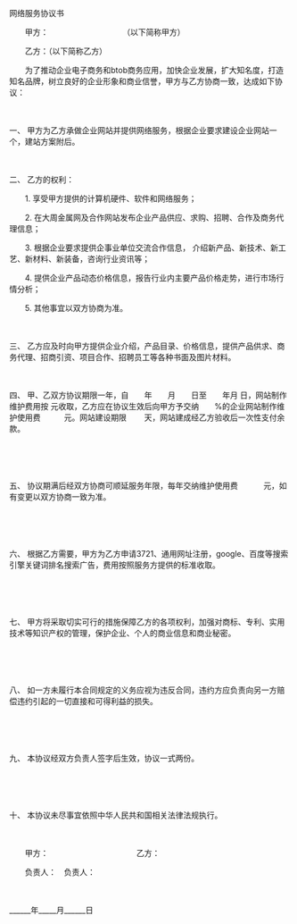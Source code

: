 



网络服务协议书



 

　　甲方：　　　　　　　　　　（以下简称甲方）

　　乙方：（以下简称乙方）　　

　　为了推动企业电子商务和btob商务应用，加快企业发展，扩大知名度，打造知名品牌，树立良好的企业形象和商业信誉，甲方与乙方协商一致，达成如下协议：

　　

一、
甲方为乙方承做企业网站并提供网络服务，根据企业要求建设企业网站一个，建站方案附后。

　　

二、
乙方的权利：　　

　　1. 享受甲方提供的计算机硬件、软件和网络服务；

　　2. 在大周金属网及合作网站发布企业产品供应、求购、招聘、合作及商务代理信息；

　　3. 根据企业要求提供企事业单位交流合作信息， 介绍新产品、新技术、新工艺、新材料、新装备，咨询行业资讯等；

　　4. 提供企业产品动态价格信息，报告行业内主要产品价格走势，进行市场行情分析；

　　5. 其他事宜以双方协商为准。

　　

三、
乙方应及时向甲方提供企业介绍，产品目录、价格信息，提供产品供求、商务代理、招商引资、项目合作、招聘员工等各种书面及图片材料。

　　

四、
甲、乙双方协议期限一年，自　　年　　月　　日至　　年月 日，网站制作维护费用按 元收取，乙方应在协议生效后向甲方予交纳　　%的企业网站制作维护使用费　　　元。网站建设期限　　 天，网站建成经乙方验收后一次性支付余款。

　　

　　

五、
协议期满后经双方协商可顺延服务年限，每年交纳维护使用费　　　 元，如有变更以双方协商一致为准。

　　

　　

六、
根据乙方需要，甲方为乙方申请3721、通用网址注册，google、百度等搜索引擎关键词排名搜索广告，费用按照服务方提供的标准收取。

　　

　　

七、
甲方将采取切实可行的措施保障乙方的各项权利，加强对商标、专利、实用技术等知识产权的管理，保护企业、个人的商业信息和商业秘密。

　　

　　

八、
如一方未履行本合同规定的义务应视为违反合同，违约方应负责向另一方赔偿违约引起的一切直接和可得利益的损失。

　　

　　

九、
本协议经双方负责人签字后生效，协议一式两份。

　　

　　

十、
本协议未尽事宜依照中华人民共和国相关法律法规执行。

　　

　　甲方：　　　　　　　　　　　 乙方：

　　负责人：　负责人：

　　


 ______年_____月______日
 
　　

